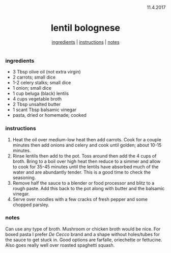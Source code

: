 
<p align="right">11.4.2017</p>

<h1 align="center">lentil bolognese</h1>

<div align="center">
  <a href="#ingredients">ingredients</a> | 
  <a href="#instructions">instructions</a> | 
  <a href="#notes">notes</a>
</div>
<br>

### ingredients
- 3 Tbsp olive oil (not extra virgin)
- 2 carrots; small dice
- 1-2 celery stalks; small dice
- 1 onion; small dice
- 1 cup beluga (black) lentils
- 4 cups vegetable broth
- 2 Tbsp unsalted butter
- 1 scant Tbsp balsamic vinegar
- pasta, dried or homemade; cooked

### instructions
1. Heat the oil over medium-low heat then add carrots.  Cook for a couple minutes then add onions and celery and cook until golden; about 10-15 minutes.
2. Rinse lentils then add to the pot.  Toss around then add the 4 cups of broth.  Bring to a boil over high heat then reduce to a simmer and 
allow to cook for 35-45 minutes until the lentils have absorbed much of the water and are abundantly tender.  This is a good time to check the seasoning.
3. Remove half the sauce to a blender or food processor and blitz to a rough paste.  Add this back to the pot along with butter and the balsamic vinegar.
4. Serve over noodles with a few cracks of fresh pepper and some chopped parsley.

### notes
Can use any type of broth.  Mushroom or chicken broth would be nice. For boxed pasta I prefer *De Cecco* brand and a
shape without holes/tubes for the sauce to get stuck in.  Good options are farfalle, oriechette or fettucine.  Also
goes really well over roasted spaghetti squash.